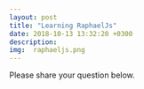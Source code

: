 ```yaml
---
layout: post
title: "Learning RaphaelJs"
date: 2018-10-13 13:32:20 +0300
description: 
img:  raphaeljs.png
---
```






















Please share your question below.
